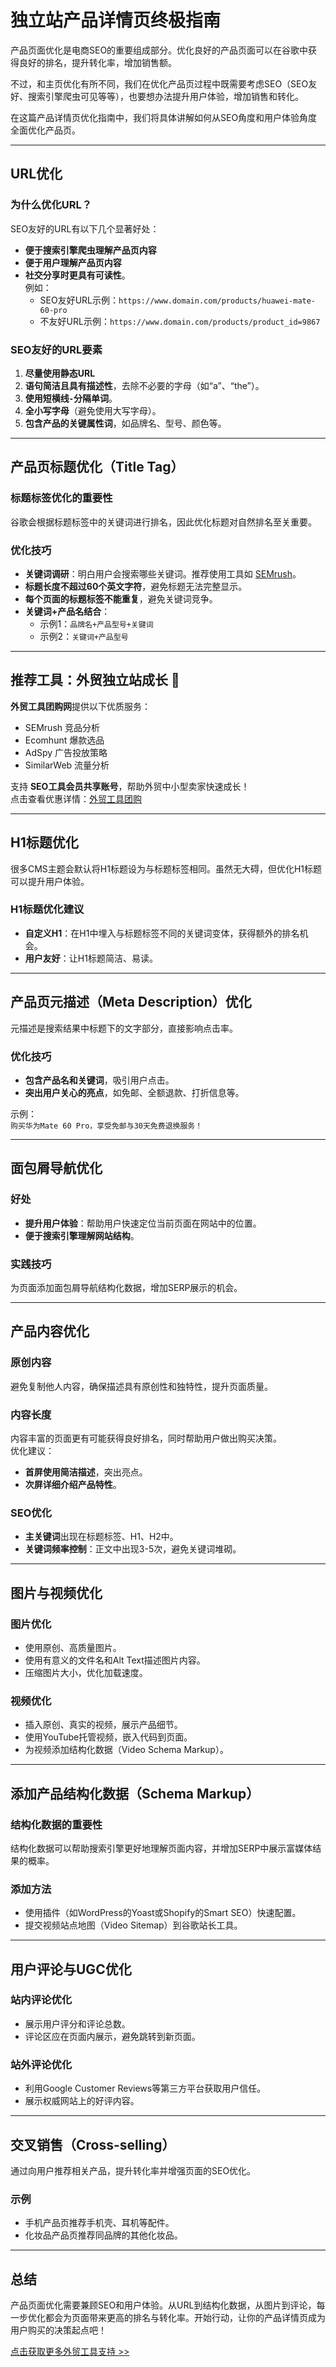 # 独立站产品详情页终极指南

产品页面优化是电商SEO的重要组成部分。优化良好的产品页面可以在谷歌中获得良好的排名，提升转化率，增加销售额。

不过，和主页优化有所不同，我们在优化产品页过程中既需要考虑SEO（SEO友好、搜索引擎爬虫可见等等），也要想办法提升用户体验，增加销售和转化。

在这篇产品详情页优化指南中，我们将具体讲解如何从SEO角度和用户体验角度全面优化产品页。

---

## URL优化

### 为什么优化URL？

SEO友好的URL有以下几个显著好处：

- **便于搜索引擎爬虫理解产品页内容**
- **便于用户理解产品页内容**
- **社交分享时更具有可读性**。  
  例如：  
  - SEO友好URL示例：`https://www.domain.com/products/huawei-mate-60-pro`  
  - 不友好URL示例：`https://www.domain.com/products/product_id=9867`  

### SEO友好的URL要素

1. **尽量使用静态URL**  
2. **语句简洁且具有描述性**，去除不必要的字母（如“a”、“the”）。
3. **使用短横线`-`分隔单词**。  
4. **全小写字母**（避免使用大写字母）。  
5. **包含产品的关键属性词**，如品牌名、型号、颜色等。

---

## 产品页标题优化（Title Tag）

### 标题标签优化的重要性

谷歌会根据标题标签中的关键词进行排名，因此优化标题对自然排名至关重要。

### 优化技巧

- **关键词调研**：明白用户会搜索哪些关键词。推荐使用工具如 [SEMrush](https://bit.ly/waimao518)。  
- **标题长度不超过60个英文字符**，避免标题无法完整显示。  
- **每个页面的标题标签不能重复**，避免关键词竞争。  
- **关键词+产品名结合**：  
  - 示例1：`品牌名+产品型号+关键词`  
  - 示例2：`关键词+产品型号`

---

## 推荐工具：外贸独立站成长 🚀

**外贸工具团购网**提供以下优质服务：  
- SEMrush 竞品分析  
- Ecomhunt 爆款选品  
- AdSpy 广告投放策略  
- SimilarWeb 流量分析  

支持 **SEO工具会员共享账号**，帮助外贸中小型卖家快速成长！  
点击查看优惠详情：[外贸工具团购](https://bit.ly/waimao518)

---

## H1标题优化

很多CMS主题会默认将H1标题设为与标题标签相同。虽然无大碍，但优化H1标题可以提升用户体验。

### H1标题优化建议

- **自定义H1**：在H1中埋入与标题标签不同的关键词变体，获得额外的排名机会。  
- **用户友好**：让H1标题简洁、易读。

---

## 产品页元描述（Meta Description）优化

元描述是搜索结果中标题下的文字部分，直接影响点击率。

### 优化技巧

- **包含产品名和关键词**，吸引用户点击。  
- **突出用户关心的亮点**，如免邮、全额退款、打折信息等。

示例：  
`购买华为Mate 60 Pro，享受免邮与30天免费退换服务！`

---

## 面包屑导航优化

### 好处

- **提升用户体验**：帮助用户快速定位当前页面在网站中的位置。  
- **便于搜索引擎理解网站结构**。

### 实践技巧

为页面添加面包屑导航结构化数据，增加SERP展示的机会。

---

## 产品内容优化

### 原创内容

避免复制他人内容，确保描述具有原创性和独特性，提升页面质量。

### 内容长度

内容丰富的页面更有可能获得良好排名，同时帮助用户做出购买决策。  
优化建议：  
- **首屏使用简洁描述**，突出亮点。  
- **次屏详细介绍产品特性**。

### SEO优化

- **主关键词**出现在标题标签、H1、H2中。  
- **关键词频率控制**：正文中出现3-5次，避免关键词堆砌。

---

## 图片与视频优化

### 图片优化

- 使用原创、高质量图片。  
- 使用有意义的文件名和Alt Text描述图片内容。  
- 压缩图片大小，优化加载速度。

### 视频优化

- 插入原创、真实的视频，展示产品细节。  
- 使用YouTube托管视频，嵌入代码到页面。  
- 为视频添加结构化数据（Video Schema Markup）。

---

## 添加产品结构化数据（Schema Markup）

### 结构化数据的重要性

结构化数据可以帮助搜索引擎更好地理解页面内容，并增加SERP中展示富媒体结果的概率。

### 添加方法

- 使用插件（如WordPress的Yoast或Shopify的Smart SEO）快速配置。  
- 提交视频站点地图（Video Sitemap）到谷歌站长工具。

---

## 用户评论与UGC优化

### 站内评论优化

- 展示用户评分和评论总数。  
- 评论区应在页面内展示，避免跳转到新页面。

### 站外评论优化

- 利用Google Customer Reviews等第三方平台获取用户信任。  
- 展示权威网站上的好评内容。

---

## 交叉销售（Cross-selling）

通过向用户推荐相关产品，提升转化率并增强页面的SEO优化。

### 示例

- 手机产品页推荐手机壳、耳机等配件。  
- 化妆品产品页推荐同品牌的其他化妆品。

---

## 总结

产品页面优化需要兼顾SEO和用户体验。从URL到结构化数据，从图片到评论，每一步优化都会为页面带来更高的排名与转化率。开始行动，让你的产品详情页成为用户购买的决策起点吧！

[点击获取更多外贸工具支持 >>](https://bit.ly/waimao518)
